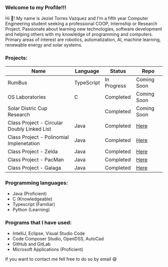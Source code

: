 ### Welcome to my Profile!!!

Hi	:wave:! My name is Jeziel Torres Vazquez and I'm a fifth year Computer Engineering student seeking a professional COOP, Internship or Research Project. Passionate
about learning new technologies, software development and helping others with my knowledge of
programming and computers. Primary areas of interest are robotics, automatization, AI, machine
learning, renewable energy and solar systems.

### Projects:
|Name                                         |Language                 |Status                   |Repo                   |
|---------------------------------------------|-------------------------|-------------------------|-----------------------|
|RumBus                                       |TypeScript               |In Progress              |Coming Soon|
|OS Laboratories                              |C                        |Completed                |Coming Soon|
|Solar Distric Cup Research                   |                         |Completed                |Coming Soon|
|Class Project - Circular Doubly Linked List  |Java                     |Completed                |[Here](https://github.com/Jeziel18/SortedList)|
|Class Project - Polinomial Implenetation     |Java                     |Completed                |[Here](https://github.com/Jeziel18/Polinomial-Implenetation)|
|Class Project - Zelda                        |Java                     |Completed                |[Here](https://github.com/Jeziel18/Zelda-Proyect/tree/master)|
|Class Project - PacMan                       |Java                     |Completed                |[Here](https://github.com/Jeziel18/PacMan-Proyect)|
|Class Project - Galaga                       |Java                     |Completed                |[Here](https://github.com/Jeziel18/Galaga-Proyect)|

### Programming languages:
-  Java (Proficient)
-  C (Knowledgeable) 
-  Typescript (Familiar)
-  Python (Learning)
### Programs that I have used:
-  IntelliJ, Eclipse, Visual Studio Code
-  Code Composer Studio, OpenDSS, AutoCad
-  GitHub and GitLab
-  Microsoft Applications (Proficient)

If you want to contact me fell free to do so by email :smile:
<!--
**Jeziel18/Jeziel18** is a ✨ _special_ ✨ repository because its `README.md` (this file) appears on your GitHub profile.



-->

